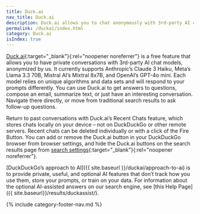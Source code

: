 ```yaml
---
title: Duck.ai
nav_title: Duck.ai
description: Duck.ai allows you to chat anonymously with 3rd-party AI chat models for free.
permalink: /duckai/index.html
category: Duck.ai
isIndex: true
---
```


[Duck.ai](https://duck.ai){:target="\_blank"}{:rel="noopener noreferrer"} is a free feature that allows you to have private conversations with 3rd-party AI chat models, anonymized by us. It currently supports Anthropic’s Claude 3 Haiku, Meta’s Llama 3.3 70B, Mistral AI’s Mixtral 8x7B, and OpenAI’s GPT-4o mini. Each model relies on unique algorithms and data sets and will respond to your prompts differently. You can use Duck.ai to get answers to questions, compose an email, summarize text, or just have an interesting conversation. Navigate there directly, or move from traditional search results to ask follow-up questions.

Return to past conversations with Duck.ai’s Recent Chats feature, which stores chats locally on your device – not on DuckDuckGo or other remote servers. Recent chats can be deleted individually or with a click of the Fire Button. You can add or remove the Duck.ai button in your DuckDuckGo browser from browser settings, and hide the Duck.ai buttons on the search results page from [search settings](https://duckduckgo.com/settings#aifeatures){:target="\_blank"}{:rel="noopener noreferrer"}.

[DuckDuckGo’s approach to AI]({{ site.baseurl }}/duckai/approach-to-ai) is to provide private, useful, and optional AI features that don’t track how you use them, store your prompts, or train on your data. For information about the optional AI-assisted answers on our search engine, see [this Help Page]({{ site.baseurl}}/results/duckassist/).

{% include category-footer-nav.md %}
